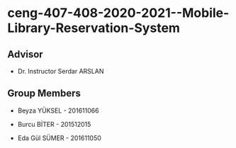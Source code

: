 # ceng-407-408-2020-2021--Mobile-Library-Reservation-System
 
## Advisor
 
 - Dr. Instructor Serdar ARSLAN
 
## Group Members

 - Beyza YÜKSEL - 201611066
 
 - Burcu BİTER - 201512015
 
 - Eda Gül SÜMER - 201611050
